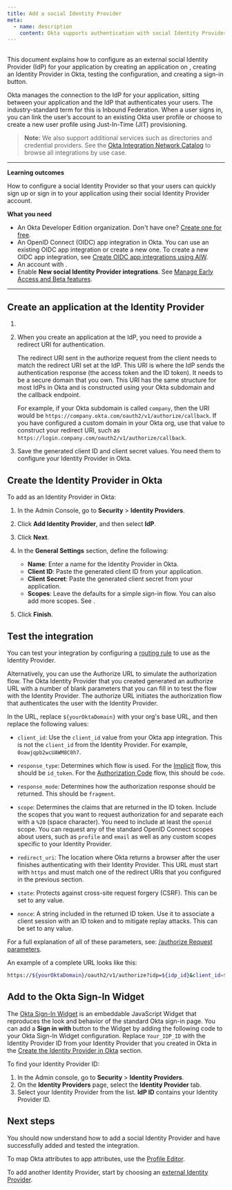 ```yaml
---
title: Add a social Identity Provider
meta:
  - name: description
    content: Okta supports authentication with social Identity Providers. Get an overview of the process and prerequisites, as well as the set up instructions.
---
```


<StackSelector snippet="ea-icon" noSelector inline/>

## <StackSelector snippet="idp" noSelector inline />

This document explains how to configure <StackSelector snippet="idp" noSelector inline /> as an external social Identity Provider (IdP) for your application by creating an application on <StackSelector snippet="idp" noSelector inline />, creating an Identity Provider in Okta, testing the configuration, and creating a sign-in button.

Okta manages the connection to the IdP for your application, sitting between your application and the IdP that authenticates your users. The industry-standard term for this is Inbound Federation. When a user signs in, you can link the user’s <StackSelector snippet="idp" noSelector inline /> account to an existing Okta user profile or choose to create a new user profile using Just-In-Time (JIT) provisioning.

> **Note:** We also support additional services such as directories and credential providers. See the [Okta Integration Network Catalog](https://www.okta.com/okta-integration-network/) to browse all integrations by use case.

---

**Learning outcomes**

How to configure a social Identity Provider so that your users can quickly sign up or sign in to your application using their social Identity Provider account.

**What you need**

* An Okta Developer Edition organization. Don't have one? [Create one for free](/signup).
* An OpenID Connect (OIDC) app integration in Okta. You can use an existing OIDC app integration or create a new one. To create a new OIDC app integration, see [Create OIDC app integrations using AIW](https://help.okta.com/okta_help.htm?id=ext_Apps_App_Integration_Wizard-oidc).
* An account with <StackSelector snippet="idpaccount" noSelector inline />.
* Enable **New social Identity Provider integrations**. See [Manage Early Access and Beta features](https://help.okta.com/en/prod/Content/Topics/Security/manage-EA-and-beta-features.htm?cshid=ext_Manage_Early_Access_features).

---

## Create an application at the Identity Provider

1. <StackSelector snippet="create-app" noSelector inline />

1. When you create an application at the IdP, you need to provide a redirect URI for authentication.

    The redirect URI sent in the authorize request from the client needs to match the redirect URI set at the IdP. This URI is where the IdP sends the authentication response (the access token and the ID token). It needs to be a secure domain that you own. This URI has the same structure for most IdPs in Okta and is constructed using your Okta subdomain and the callback endpoint.

    For example, if your Okta subdomain is called `company`, then the URI would be `https://company.okta.com/oauth2/v1/authorize/callback`. If you have configured a custom domain in your Okta org, use that value to construct your redirect URI, such as `https://login.company.com/oauth2/v1/authorize/callback`.

1. Save the generated <StackSelector snippet="idp" noSelector inline /> client ID and client secret values. You need them to configure your Identity Provider in Okta.

## Create the Identity Provider in Okta

To add <StackSelector snippet="idp" noSelector inline /> as an Identity Provider in Okta:

1. In the Admin Console, go to **Security** > **Identity Providers**.
1. Click **Add Identity Provider**, and then select **<StackSelector snippet="idp" noSelector inline /> IdP**. <StackSelector snippet="alt-idp" noSelector inline />
1. Click **Next**.
1. In the **General Settings** section, define the following:

    * **Name**: Enter a name for the Identity Provider in Okta.
    * **Client ID**: Paste the generated client ID from your <StackSelector snippet="idp" noSelector inline /> application.
    * **Client Secret**: Paste the generated client secret from your <StackSelector snippet="idp" noSelector inline /> application.
    * **Scopes**: Leave the defaults for a simple sign-in flow. You can also add more scopes. See <StackSelector snippet="scopes" noSelector inline />.

1. Click **Finish**.

## Test the integration

You can test your integration by configuring a [routing rule](https://help.okta.com/okta_help.htm?id=ext-cfg-routing-rules) to use <StackSelector snippet="idp" noSelector inline /> as the Identity Provider.

Alternatively, you can use the Authorize URL to simulate the authorization flow. The Okta Identity Provider that you created generated an authorize URL with a number of blank parameters that you can fill in to test the flow with the Identity Provider. The authorize URL initiates the authorization flow that authenticates the user with the Identity Provider.

In the URL, replace `${yourOktaDomain}` with your org's base URL, and then replace the following values:

* `client_id`: Use the `client_id` value from your Okta app integration. This is not the `client_id` from the Identity Provider. For example, `0oawjqpb2wcUAWM8C0h7`.

* `response_type`: Determines which flow is used. For the [Implicit](/docs/guides/implement-grant-type/implicit/main/) flow, this should be `id_token`. For the [Authorization Code](/docs/guides/implement-grant-type/authcode/main/) flow, this should be `code`.

* `response_mode`: Determines how the authorization response should be returned. This should be `fragment`.

* `scope`: Determines the claims that are returned in the ID token. Include the scopes that you want to request authorization for and separate each with a `%20` (space character). You need to include at least the `openid` scope. You can request any of the standard OpenID Connect scopes about users, such as `profile` and `email` as well as any custom scopes specific to your Identity Provider.

* `redirect_uri`: The location where Okta returns a browser after the user finishes authenticating with their Identity Provider. This URL must start with `https` and must match one of the redirect URIs that you configured in the previous section.

* `state`: Protects against cross-site request forgery (CSRF). This can be set to any value.

* `nonce`: A string included in the returned ID token. Use it to associate a client session with an ID token and to mitigate replay attacks. This can be set to any value.

For a full explanation of all of these parameters, see: [/authorize Request parameters](/docs/reference/api/oidc/#request-parameters).

An example of a complete URL looks like this:

```bash
https://${yourOktaDomain}/oauth2/v1/authorize?idp=${idp_id}&client_id=${client_id}&response_type=id_token&response_mode=fragment&scope=openid%20email&redirect_uri=https%3A%2F%2FyourAppUrlHere.com%2F&state=WM6D&nonce=YsG76jo
```

<StackSnippet snippet="noemail" />

## Add <StackSnippet snippet="idp" inline /> to the Okta Sign-In Widget

The [Okta Sign-In Widget](https://github.com/okta/okta-signin-widget) is an embeddable JavaScript Widget that reproduces the look and behavior of the standard Okta sign-in page. You can add a **Sign in with <StackSelector snippet="idp" noSelector inline />** button to the Widget by adding the following code to your Okta Sign-In Widget configuration. Replace `Your_IDP_ID` with the Identity Provider ID from your Identity Provider that you created in Okta in the [Create the Identity Provider in Okta](#create-the-identity-provider-in-okta) section.

To find your Identity Provider ID:

1. In the Admin console, go to **Security** > **Identity Providers**.
1. On the **Identity Providers** page, select the **Identity Provider** tab.
1. Select your Identity Provider from the list. **IdP ID** contains your Identity Provider ID.

<StackSnippet snippet="siwconfig" />


## Next steps

You should now understand how to add a social Identity Provider and have successfully added and tested the integration.

To map Okta attributes to app attributes, use the [Profile Editor](https://help.okta.com/en/prod/okta_help_CSH.htm#ext_app_map).

To add another Identity Provider, start by choosing an [external Identity Provider](/docs/guides/identity-providers/).
